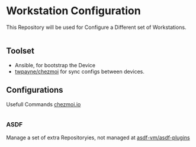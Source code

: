 # Workstation Configuration

This Repository will be used for Configure a Different set of Workstations.

```sh

```

## Toolset

* Ansible, for bootstrap the Device
* [twpayne/chezmoi](https://github.com/twpayne/chezmoi) for sync configs between devices.

## Configurations

Usefull Commands [chezmoi.io](https://www.chezmoi.io/quick-start/#start-using-chezmoi-on-your-current-machine)

```sh

```

### ASDF

Manage a set of extra Repositoryies, not managed at [asdf-vm/asdf-plugins](https://github.com/asdf-vm/asdf-plugins/tree/master/plugins)
